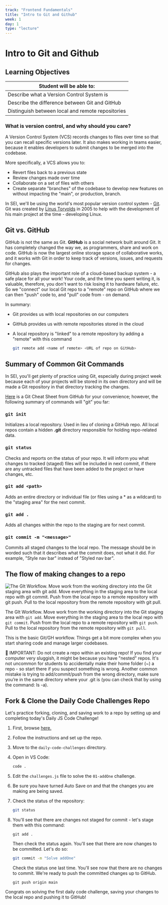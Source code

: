 ```yaml
---
track: "Frontend Fundamentals"
title: "Intro to Git and Github"
week: 1
day: 1
type: "lecture"
---
```



# Intro to Git and Github


## Learning Objectives

| Student will be able to: |
|---|
| Describe what a Version Control System is |
| Describe the difference between Git and GitHub |
| Distinguish between local and remote repositories |

### What is version control, and why should you care?

A Version Control System (VCS) records changes to files over time so that you can recall specific versions later. It also makes working in teams easier, because it enables developers to submit changes to be merged into the codebase.

More specifically, a VCS allows you to:

- Revert files back to a previous state
- Review changes made over time
- Collaborate on a set of files with others
- Create separate "branches" of the codebase to develop new features on without impacting the "main", or production, branch.

In SEI, we'll be using the world's most popular version control system - [Git](https://git-scm.com/). Git was created by [Linus Torvolds](https://en.wikipedia.org/wiki/Linus_Torvalds) in 2005 to help with the development of his main project at the time - developing Linux.

## Git vs. GitHub

GitHub is not the same as Git. **GitHub** is a social network built around Git. It has completely changed the way we, as programmers, share and work on code. GitHub is now the largest online storage space of collaborative works, and it works with Git in order to keep track of versions, issues, and requests for changes.

GitHub also plays the important role of a cloud-based backup system - a safe place for all your work! Your code, and the time you spent writing it, is valuable, therefore, you don't want to risk losing it to hardware failure, etc. So we "connect" our local Git repo to a "remote" repo on GitHub where we can then "push" code to, and "pull" code from - on demand.

In summary:

- Git provides us with local repositories on our computers
- GitHub provides us with remote repositories stored in the cloud
- A local repository is "linked" to a remote repository by adding a "remote" with this command
    
    ```bash
    git remote add <name of remote> <URL of repo on GitHub>
    ```
    

## Summary of Common Git Commands

In SEI, you'll get plenty of practice using Git, especially during project week because each of your projects will be stored in its own directory and will be made a Git repository in that directory tracking the changes.

[Here](https://training.github.com/downloads/github-git-cheat-sheet.pdf) is a Git Cheat Sheet from GitHub for your convenience; however, the following summary of commands will "git" you far:

### `git init`

Initializes a local repository. Used in lieu of cloning a GitHub repo. All local repos contain a hidden **.git** directory responsible for holding repo-related data.

### `git status`

Checks and reports on the status of your repo. It will inform you what changes to tracked (staged) files will be included in next commit, if there are any untracked files that have been added to the project or have changes, etc.

### `git add <path>`

Adds an entire directory or individual file (or files using a * as a wildcard) to the "staging area" for the next commit.

### `git add .`

Adds all changes within the repo to the staging are for next commit.

### `git commit -m "<message>"`

Commits all staged changes to the local repo. The message should be in worded such that it describes what the commit does, not what it did. For example, "Style nav bar" instead of "Styled nav bar".

## The flow of making changes to a repo

![The GIt Workflow. Move work from the working directory into the Git staging area with `git add`. Move everything in the staging area to the local repo with `git commit`. Push from the local repo to a remote repository with `git push`. Pull to the local repository from the remote repository with `git pull`.](https://i.imgur.com/MGQoFYo.png)

The GIt Workflow. Move work from the working directory into the Git staging area with `git add`. Move everything in the staging area to the local repo with `git commit`. Push from the local repo to a remote repository with `git push`. Pull to the local repository from the remote repository with `git pull`.

This is the basic Git/GH workflow. Things get a bit more complex when you start sharing code and manage larger codebases.

<aside>
🚨 IMPORTANT: Do not create a repo within an existing repo!  If you find your computer very sluggish, it might be because you have "nested" repos. It's not uncommon for students to accidentally make their home folder (~) a repo - so start there if you suspect something is wrong. Another common mistake is trying to add/commit/push from the wrong directory, make sure you’re in the same directory where your .git is (you can check that by using the command: ls -a).

</aside>

## Fork & Clone the Daily Code Challenges Repo

Let's practice forking, cloning, and saving work to a repo by setting up and completing today's Daily JS Code Challenge!

1. First, browse [here.](https://github.com/SEIR-1031-Resources/daily-js-code-challenges)
2. Follow the instructions and set up the repo.
3. Move to the `daily-code-challenges` directory.
4. Open in VS Code: 
    
    ```bash
    code .
    ```
    
5. Edit the `challenges.js` file to solve the `01-addOne` challenge.
6. Be sure you have turned Auto Save on and that the changes you are making are being saved.
7. Check the status of the repository:
    
    ```bash
    git status
    ```
    
8. You'll see that there are changes not staged for commit - let's stage them with this command:
    
    ```
    git add .
    ```
    
    Then check the status again. You'll see that there are now changes to be committed. Let's do so:
    
    ```bash
    git commit -m "Solve addOne"
    ```
    
    Check the status one last time. You'll see now that there are no changes to commit. We're ready to push the committed changes up to GitHub.
    
    ```
    git push origin main
    ```
    

Congrats on solving the first daily code challenge, saving your changes to the local repo and pushing it to GitHub!

